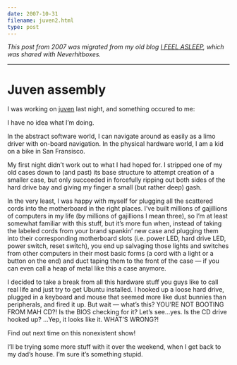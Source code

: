```yaml
---
date: 2007-10-31
filename: juven2.html
type: post
---
```


_This post from 2007 was migrated from my old blog [I FEEL
ASLEEP](https://ifeelasleep.wordpress.com/), which was shared with
Neverhitboxes._

---

# Juven assembly

I was working on [juven](juven.html) last night, and something occured to me:

I have no idea what I’m doing.

In the abstract software world, I can navigate around as easily as a limo driver
with on-board navigation. In the physical hardware world, I am a kid on a bike
in San Fransisco.

My first night didn’t work out to what I had hoped for. I stripped one of my old
cases down to (and past) its base structure to attempt creation of a smaller
case, but only succeeded in forcefully ripping out both sides of the hard drive
bay and giving my finger a small (but rather deep) gash.

In the very least, I was happy with myself for plugging all the scattered cords
into the motherboard in the right places. I’ve built millions of gajillions of
computers in my life (by millions of gajillions I mean three), so I’m at least
somewhat familiar with this stuff, but it’s more fun when, instead of taking the
labeled cords from your brand spankin’ new case and plugging them into their
corresponding motherboard slots (i.e. power LED, hard drive LED, power switch,
reset switch), you end up salvaging those lights and switches from other
computers in their most basic forms (a cord with a light or a button on the end)
and duct taping them to the front of the case — if you can even call a heap of
metal like this a case anymore.

I decided to take a break from all this hardware stuff you guys like to call
real life and just try to get Ubuntu installed. I hooked up a loose hard drive,
plugged in a keyboard and mouse that seemed more like dust bunnies than
peripherals, and fired it up. But wait — what’s this? YOU’RE NOT BOOTING FROM
MAH CD?! Is the BIOS checking for it? Let’s see…yes. Is the CD drive hooked up?
…Yep, it looks like it. WHAT’S WRONG?!

Find out next time on this nonexistent show!

I’ll be trying some more stuff with it over the weekend, when I get back to my
dad’s house. I’m sure it’s something stupid.

